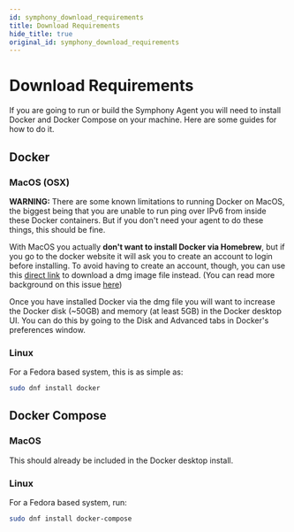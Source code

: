 ```yaml
---
id: symphony_download_requirements
title: Download Requirements
hide_title: true
original_id: symphony_download_requirements
---
```

# Download Requirements

If you are going to run or build the Symphony Agent you will need to install Docker and Docker Compose on your machine. Here are some guides for how to do it.

## Docker
### MacOS (OSX)
**WARNING:**
There are some known limitations to running Docker on MacOS, the biggest being that you are unable to run ping over IPv6 from inside these Docker containers. But if you don't need your agent to do these things, this should be fine.


With MacOS you actually **don't want to install Docker via Homebrew**, but if you go to the docker website it will ask you to create an account to login before installing. To avoid having to create an account, though, you can use this [direct link](https://download.docker.com/mac/stable/Docker.dmg) to download a dmg image file instead. (You can read more background on this issue [here](https://github.com/docker/docker.github.io/issues/6910))

Once you have installed Docker via the dmg file you will want to increase the Docker disk (~50GB) and memory (at least 5GB) in the Docker desktop UI. You can do this by going to the Disk and Advanced tabs in Docker's preferences window.

### Linux
For a Fedora based system, this is as simple as:

```bash
sudo dnf install docker
```

## Docker Compose
### MacOS
This should already be included in the Docker desktop install.

### Linux
For a Fedora based system, run:
```bash
sudo dnf install docker-compose
```
